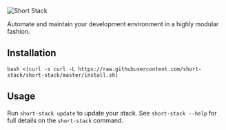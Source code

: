 ![Short Stack](https://raw.githubusercontent.com/short-stack/short-stack/master/assets/short-stack.jpg)

Automate and maintain your development environment in a highly modular fashion.

## Installation

`bash <(curl -s curl -L https://raw.githubusercontent.com/short-stack/short-stack/master/install.sh)`

## Usage

Run `short-stack update` to update your stack. See `short-stack --help` for full details on the `short-stack` command.
